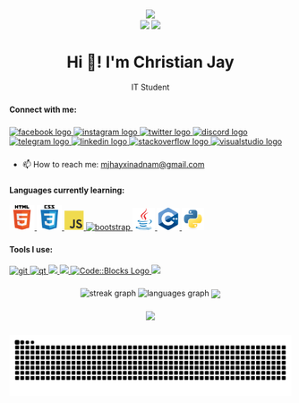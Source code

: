 <!--
**cjaayy/cjaayy** is a ✨ _special_ ✨ repository because its `README.md` (this file) appears on your GitHub profile.

- 🔭 I’m currently working on ...
- 🌱 I’m currently learning ...
- 👯 I’m looking to collaborate on ...
- 🤔 I’m looking for help with ...
- 💬 Ask me about ...
- 😄 Pronouns: ...
- ⚡ Fun fact: ... 
-->


###

<div align="center">
<img src="https://github.com/cjaayy/cjaayy/assets/142402011/11eeda48-8d8c-407a-a78a-39413b982a35"/>
</div>
  
<div align="center">
<img src="https://github.com/cjaayy/cjaayy/assets/142402011/cdb844e4-d04a-4037-9f53-5fd22c71e940">
<img src="https://user-images.githubusercontent.com/73097560/115834477-dbab4500-a447-11eb-908a-139a6edaec5c.gif"/>
<h1 align="center">Hi 👋! I'm Christian Jay</h1>
<p align="center">IT Student</p>
</div>

###

<h4 align="left">Connect with me:</h4>

###

<div align="left">
<a href="https://web.facebook.com/christianjay.mandani.3?_rdc=1&_rdr" target="_blank">
<img src="https://raw.githubusercontent.com/maurodesouza/profile-readme-generator/master/src/assets/icons/social/facebook/default.svg" width="47" height="35" alt="facebook logo"  />
</a>
<a href="https://www.instagram.com/cjaaayy__" target="_blank">
<img src="https://raw.githubusercontent.com/maurodesouza/profile-readme-generator/master/src/assets/icons/social/instagram/default.svg" width="47" height="35" alt="instagram logo"  />
</a>
<a href="https://twitter.com/cjaym__" target="_blank">
<img src="https://raw.githubusercontent.com/maurodesouza/profile-readme-generator/master/src/assets/icons/social/twitter/default.svg" width="47" height="35" alt="twitter logo"  />
</a>
<a href="https://discord.com/channels/1200464257351942245" target="_blank">
<img src="https://github.com/cjaayy/cjaayy/assets/142402011/f7c8797d-53ef-4885-b626-10554275e44f" width="47" height="35" alt="discord logo"  />
</a>
<a href="https://t.me/sejay3" target="_blank">
<img src="https://github.com/cjaayy/cjaayy/assets/142402011/72f2ef0c-b28e-4d65-99dd-7a8c57580a18" width="47" height="35" alt="telegram logo"  />
</a>









  
<a href="https://www.linkedin.com/in/cjaym/" target="_blank">
  <img src="https://raw.githubusercontent.com/maurodesouza/profile-readme-generator/master/src/assets/icons/social/linkedin/default.svg" width="47" height="35" alt="linkedin logo"  />
</a>
<a href="https://stackoverflow.com/users/22815563/christian-jay-mandani" target="_blank">
<img src="https://raw.githubusercontent.com/maurodesouza/profile-readme-generator/master/src/assets/icons/social/stackoverflow/default.svg" width="47" height="35" alt="stackoverflow logo"  />
</a>
<a href="https://app.vsaex.visualstudio.com/me?mkt=en-US" target="_blank">
<img src="https://raw.githubusercontent.com/maurodesouza/profile-readme-generator/master/src/assets/icons/social/visualstudio/default.svg" width="47" height="35" alt="visualstudio logo"  />
</a>
</div>

###

- 📫 How to reach me: [mjhayxinadnam@gmail.com](mailto:mjhayxinadnam@gmail.com)

###

<h4 align="left">Languages currently learning:</h4>
  <a href="https://www.w3schools.com/html/" target="_blank" rel="noreferrer"> <img src="https://raw.githubusercontent.com/devicons/devicon/master/icons/html5/html5-original-wordmark.svg" 
     alt="html5" width="45" height="45"/> </a>
  <a href="https://www.w3schools.com/css/" target="_blank" rel="noreferrer"> <img src="https://raw.githubusercontent.com/devicons/devicon/master/icons/css3/css3-original-wordmark.svg" 
     alt="css3" width="45" height="45"/> </a>
  <a href="https://www.w3schools.com/js/" target="_blank" rel="noreferrer"> <img 
     src="https://raw.githubusercontent.com/devicons/devicon/master/icons/javascript/javascript-original.svg" alt="javascript" width="35" height="35"/> </a>
  <a align="left"> <a href="https://getbootstrap.com" target="_blank" rel="noreferrer"> <img src="https://github.com/cjaayy/cjaayy/assets/142402011/536874af-0771-40f5-9416-5e4f8c157403" 
     alt="bootstrap" width="40" height="40"/a> </a>
  <a href="https://www.java.com" target="_blank" rel="noreferrer"> <img src="https://raw.githubusercontent.com/devicons/devicon/master/icons/java/java-original.svg" alt="java" width="40" 
     height="40"/a> </a>
  <a href="https://www.w3schools.com/cpp/" target="_blank" rel="noreferrer"> <img src="https://raw.githubusercontent.com/devicons/devicon/master/icons/cplusplus/cplusplus-original.svg" 
     alt="cplusplus"width="40" height="40"/> </a>
  <a href="https://www.python.org" target="_blank" rel="noreferrer"> <img src="https://raw.githubusercontent.com/devicons/devicon/master/icons/python/python-original.svg" alt="python" 
    width="40" height="40"/></a>
  </div>

   ### 
  
  <h4 align="left">Tools I use:</h4>
  <a href="https://git-scm.com/" target="_blank" rel="noreferrer"> <img src="https://www.vectorlogo.zone/logos/git-scm/git-scm-icon.svg" alt="git" width="35" height="35"/> </a> 
  <a href="https://www.qt.io/" target="_blank" rel="noreferrer"> <img src="https://upload.wikimedia.org/wikipedia/commons/0/0b/Qt_logo_2016.svg" alt="qt" width="35" height="35"/> </a>
  <a href="https://code.visualstudio.com/" target="_blank"> <img src="https://github.com/cjaayy/cjaayy/assets/142402011/5d7735e1-2398-4024-8b00-01b213f00c67" style="width:40px; height: 
  auto;">
  <a href="https://visualstudio.microsoft.com/vs/" target="_blank"> <img src="https://github.com/cjaayy/cjaayy/assets/142402011/607c6c99-8d10-4b49-9683-9f8a330517ac" style="width:40px; 
  height: auto;">
  <a href="https://www.codeblocks.org/" target="_blank"> <img src="https://github.com/cjaayy/cjaayy/assets/142402011/06a48f51-4ea5-4739-872f-5a861caba27b" alt="Code::Blocks Logo" 
  style="width:40px; height: auto;">
  <a href="https://www.arduino.cc/en/software" target="_blank"> <img src="https://github.com/cjaayy/cjaayy/assets/142402011/bcb4f672-d87e-455e-93a3-91c69d87311c" style="width:40px; 
  height: auto;">
  </a>
  </div>

  ###

 <div align="center">
  <img src="https://streak-stats.demolab.com?user=cjaayy&locale=en&mode=daily&theme=dracula&hide_border=false&border_radius=5" height="200" alt="streak graph"  />
  <img src="https://github-readme-stats.vercel.app/api/top-langs?username=cjaayy&locale=en&hide_title=false&layout=compact&card_width=320&langs_count=100&theme=dracula&hide_border=false" 
  height="200" alt="languages graph"  />

 <img align="center" src="http://github-profile-summary-cards.vercel.app/api/cards/profile-details?username=cjaayy&theme=2077" height="180em" />
 </div>

###

<div align="center">
<img src="https://quotes-github-readme.vercel.app/api?type=horizontal&theme=radical"/>
</div>

###

<img src="https://raw.githubusercontent.com/cjaayy/cjaayy/output/snake.svg" alt="Snake animation" />

###
